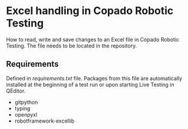 # Excel handling in Copado Robotic Testing

How to read, write and save changes to an Excel file in Copado Robotic Testing.
The file needs to be located in the repository.

## Requirements

Defined in *requirements.txt* file. Packages from this file are automatically installed at the
beginning of a test run or upon starting Live Testing in QEditor.

* gitpython
* typing
* openpyxl
* robotframework-excellib

